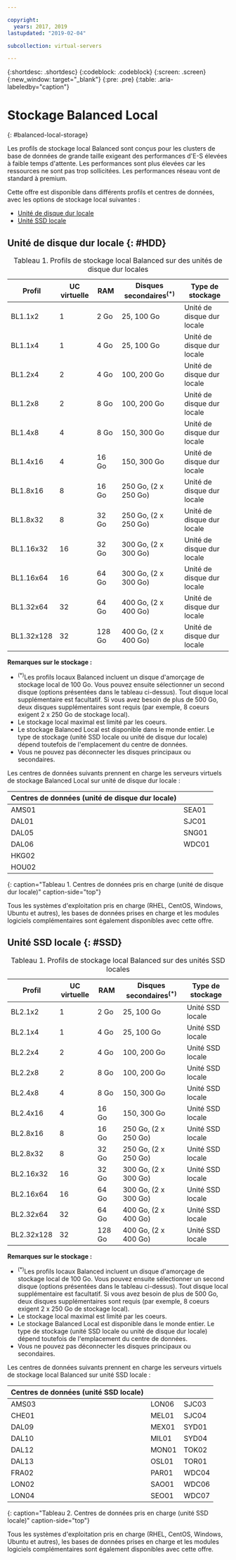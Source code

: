```yaml
---

copyright:
  years: 2017, 2019
lastupdated: "2019-02-04"

subcollection: virtual-servers

---
```


{:shortdesc: .shortdesc}
{:codeblock: .codeblock}
{:screen: .screen}
{:new_window: target="_blank"}
{:pre: .pre}
{:table: .aria-labeledby="caption"}

# Stockage Balanced Local
{: #balanced-local-storage}

Les profils de stockage local Balanced sont conçus pour les clusters de base de données de grande taille exigeant des performances d'E-S élevées à faible temps d'attente. Les performances sont plus élevées car les ressources ne sont pas trop sollicitées. Les performances réseau vont de standard à premium.

Cette offre est disponible dans différents profils et centres de données, avec les options de stockage local suivantes :

* [Unité de disque dur locale](/docs/vsi?topic=virtual-servers-HDD#HDD)
* [Unité SSD locale](/docs/vsi?topic=virtual-servers-SSD#SSD)

## Unité de disque dur locale {: #HDD}

<table>
<CAPTION>Tableau 1. Profils de stockage local Balanced sur des unités de disque dur locales</CAPTION>
<THEAD>
<TR>
<th>Profil</th>
<th>UC virtuelle</th>
<th>RAM</th>
<th>Disques secondaires<sup>(*)</sup></th>
<th>Type de stockage</th>
</TR>
</THEAD>
<TBODY>
<tr>
<td>BL1.1x2</td>
<td>1</td>
<td>2 Go</td>
<td>25, 100 Go</td>
<td>Unité de disque dur locale</td>
</tr>
<tr>
<td>BL1.1x4</td>
<td>1</td>
<td>4 Go</td>
<td>25, 100 Go</td>
<td>Unité de disque dur locale</td>
</tr>
<tr>
<td>BL1.2x4</td>
<td>2</td>
<td>4 Go</td>
<td>100, 200 Go</td>
<td>Unité de disque dur locale</td>
</tr>
<tr>
<td>BL1.2x8</td>
<td>2</td>
<td>8 Go</td>
<td>100, 200 Go</td>
<td>Unité de disque dur locale</td>
</tr>
<tr>
<td>BL1.4x8</td>
<td>4</td>
<td>8 Go</td>
<td>150, 300 Go</td>
<td>Unité de disque dur locale</td>
</tr>
<tr>
<td>BL1.4x16</td>
<td>4</td>
<td>16 Go</td>
<td>150, 300 Go</td>
<td>Unité de disque dur locale</td>
</tr>
<tr>
<td>BL1.8x16</td>
<td>8</td>
<td>16 Go</td>
<td>250 Go, (2 x 250 Go)</td>
<td>Unité de disque dur locale</td>
</tr>
<tr>
<td>BL1.8x32</td>
<td>8</td>
<td>32 Go</td>
<td>250 Go, (2 x 250 Go)</td>
<td>Unité de disque dur locale</td>
</tr>
<tr>
<td>BL1.16x32</td>
<td>16</td>
<td>32 Go</td>
<td>300 Go, (2 x 300 Go)</td>
<td>Unité de disque dur locale</td>
</tr>
<tr>
<td>BL1.16x64</td>
<td>16</td>
<td>64 Go</td>
<td>300 Go, (2 x 300 Go)</td>
<td>Unité de disque dur locale</td>
</tr>
<tr>
<td>BL1.32x64</td>
<td>32</td>
<td>64 Go</td>
<td>400 Go, (2 x 400 Go)</td>
<td>Unité de disque dur locale</td>
</tr>
<tr>
<td>BL1.32x128</td>
<td>32</td>
<td>128 Go</td>
<td>400 Go, (2 x 400 Go)</td>
<td>Unité de disque dur locale</td>
</tr>
</TBODY>
</table>

**Remarques sur le stockage :**
* <sup>(*)</sup>Les profils locaux Balanced incluent un disque d'amorçage de stockage local de 100 Go. Vous pouvez ensuite sélectionner un second disque (options présentées dans le tableau ci-dessus). Tout disque local supplémentaire est facultatif. Si vous avez besoin de plus de 500 Go, deux disques supplémentaires sont requis (par exemple, 8 coeurs exigent 2 x 250 Go de stockage local).
*	Le stockage local maximal est limité par les coeurs.
*	Le stockage Balanced Local est disponible dans le monde entier. Le type de stockage (unité SSD locale ou unité de disque dur locale) dépend toutefois de l'emplacement du centre de données.
*	Vous ne pouvez pas déconnecter les disques principaux ou secondaires.

Les centres de données suivants prennent en charge les serveurs virtuels de stockage Balanced Local sur unité de disque dur locale :

|Centres de données (unité de disque dur locale) |        |
|------------ |------  |  
|AMS01        |SEA01   |
|DAL01        |SJC01   |
|DAL05        |SNG01   |
|DAL06        |WDC01   |
|HKG02        |        |        
|HOU02        |        |  
{: caption="Tableau 1. Centres de données pris en charge (unité de disque dur locale)" caption-side="top"}

Tous les systèmes d'exploitation pris en charge (RHEL, CentOS, Windows, Ubuntu et autres), les bases de données prises en charge et les modules logiciels complémentaires sont également disponibles avec cette offre.  

## Unité SSD locale {: #SSD}
<table>
<CAPTION>Tableau 1. Profils de stockage local Balanced sur des unités SSD locales</CAPTION>
<THEAD>
<TR>
<th>Profil</th>
<th>UC virtuelle</th>
<th>RAM</th>
<th>Disques secondaires<sup>(*)</sup></th>
<th>Type de stockage</th>
</TR>
</THEAD>
<TBODY>
<tr>
<td>BL2.1x2</td>
<td>1</td>
<td>2 Go</td>
<td>25, 100 Go</td>
<td>Unité SSD locale</td>
</tr>
<tr>
<td>BL2.1x4</td>
<td>1</td>
<td>4 Go</td>
<td>25, 100 Go</td>
<td>Unité SSD locale</td>
</tr>
<tr>
<td>BL2.2x4</td>
<td>2</td>
<td>4 Go</td>
<td>100, 200 Go</td>
<td>Unité SSD locale</td>
</tr>
<tr>
<td>BL2.2x8</td>
<td>2</td>
<td>8 Go</td>
<td>100, 200 Go</td>
<td>Unité SSD locale</td>
</tr>
<tr>
<td>BL2.4x8</td>
<td>4</td>
<td>8 Go</td>
<td>150, 300 Go</td>
<td>Unité SSD locale</td>
</tr>
<tr>
<td>BL2.4x16</td>
<td>4</td>
<td>16 Go</td>
<td>150, 300 Go</td>
<td>Unité SSD locale</td>
</tr>
<tr>
<td>BL2.8x16</td>
<td>8</td>
<td>16 Go</td>
<td>250 Go, (2 x 250 Go)</td>
<td>Unité SSD locale</td>
</tr>
<tr>
<td>BL2.8x32</td>
<td>8</td>
<td>32 Go</td>
<td>250 Go, (2 x 250 Go)</td>
<td>Unité SSD locale</td>
</tr>
<tr>
<td>BL2.16x32</td>
<td>16</td>
<td>32 Go</td>
<td>300 Go, (2 x 300 Go)</td>
<td>Unité SSD locale</td>
</tr>
<tr>
<td>BL2.16x64</td>
<td>16</td>
<td>64 Go</td>
<td>300 Go, (2 x 300 Go)</td>
<td>Unité SSD locale</td>
</tr>
<tr>
<td>BL2.32x64</td>
<td>32</td>
<td>64 Go</td>
<td>400 Go, (2 x 400 Go)</td>
<td>Unité SSD locale</td>
</tr>
<tr>
<td>BL2.32x128</td>
<td>32</td>
<td>128 Go</td>
<td>400 Go, (2 x 400 Go)</td>
<td>Unité SSD locale</td>
</tr>
</TBODY>
</table>

**Remarques sur le stockage :**
* <sup>(*)</sup>Les profils locaux Balanced incluent un disque d'amorçage de stockage local de 100 Go. Vous pouvez ensuite sélectionner un second disque (options présentées dans le tableau ci-dessus). Tout disque local supplémentaire est facultatif. Si vous avez besoin de plus de 500 Go, deux disques supplémentaires sont requis (par exemple, 8 coeurs exigent 2 x 250 Go de stockage local).
*	Le stockage local maximal est limité par les coeurs.
*	Le stockage Balanced Local est disponible dans le monde entier. Le type de stockage (unité SSD locale ou unité de disque dur locale) dépend toutefois de l'emplacement du centre de données.
*	Vous ne pouvez pas déconnecter les disques principaux ou secondaires.

Les centres de données suivants prennent en charge les serveurs virtuels de stockage local Balanced sur unité SSD locale :

|Centres de données (unité SSD locale) |        |         |
|------- |------  |------ |
|AMS03   |LON06   |SJC03  |
|CHE01   |MEL01   |SJC04  |
|DAL09   |MEX01   |SYD01  |
|DAL10   |MIL01   |SYD04  |
|DAL12   |MON01   |TOK02  |       
|DAL13   |OSL01   |TOR01  |
|FRA02   |PAR01   |WDC04  |
|LON02   |SAO01   |WDC06  |
|LON04   |SEO01   | WDC07 |
{: caption="Tableau 2. Centres de données pris en charge (unité SSD locale)" caption-side="top"}

Tous les systèmes d'exploitation pris en charge (RHEL, CentOS, Windows, Ubuntu et autres), les bases de données prises en charge et les modules logiciels complémentaires sont également disponibles avec cette offre.  
